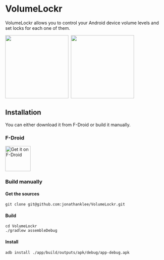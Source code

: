 # VolumeLockr 
VolumeLockr allows you to control your Android device volume levels and set locks for each one of them.

<p><img src="https://github.com/jonathanklee/VolumeLockr/blob/main/screenshot.png" width="200"/>&nbsp&nbsp<img src="https://github.com/jonathanklee/VolumeLockr/blob/main/screenshot_night.png" width="200"/></p>

## Installation
You can either download it from F-Droid or build it manually.

### F-Droid
[<img src="https://fdroid.gitlab.io/artwork/badge/get-it-on.png"
    alt="Get it on F-Droid"
    height="80">](https://f-droid.org/packages/com.klee.volumelockr)
    
### Build manually
#### Get the sources

```
git clone git@github.com:jonathanklee/VolumeLockr.git
```
#### Build
```
cd VolumeLockr
./gradlew assembleDebug
````
#### Install
```
adb install ./app/build/outputs/apk/debug/app-debug.apk
```



